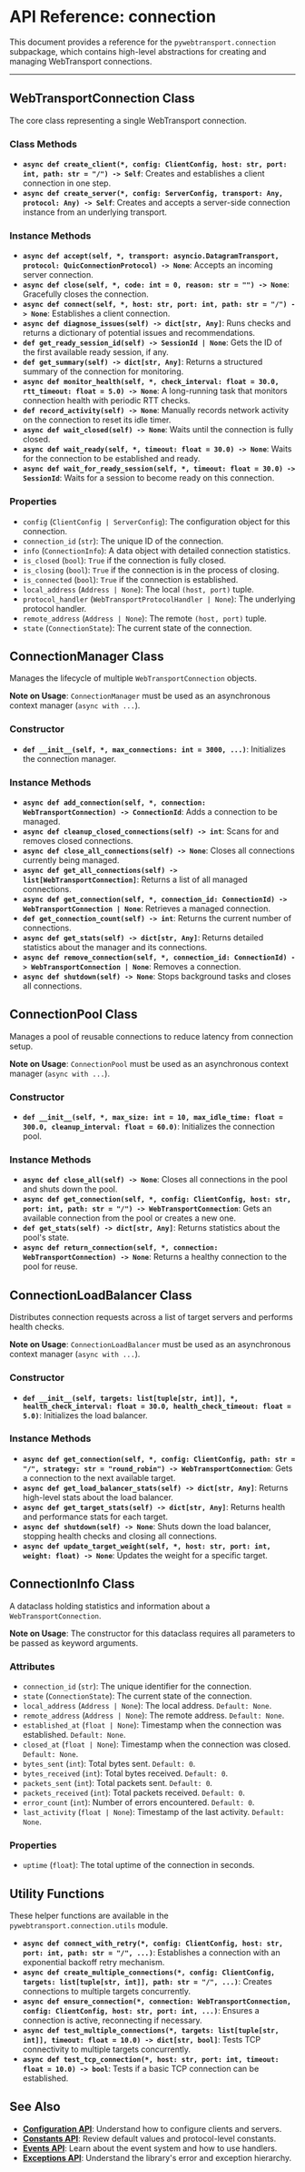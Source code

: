 # API Reference: connection

This document provides a reference for the `pywebtransport.connection` subpackage, which contains high-level abstractions for creating and managing WebTransport connections.

---

## WebTransportConnection Class

The core class representing a single WebTransport connection.

### Class Methods

- **`async def create_client(*, config: ClientConfig, host: str, port: int, path: str = "/") -> Self`**: Creates and establishes a client connection in one step.
- **`async def create_server(*, config: ServerConfig, transport: Any, protocol: Any) -> Self`**: Creates and accepts a server-side connection instance from an underlying transport.

### Instance Methods

- **`async def accept(self, *, transport: asyncio.DatagramTransport, protocol: QuicConnectionProtocol) -> None`**: Accepts an incoming server connection.
- **`async def close(self, *, code: int = 0, reason: str = "") -> None`**: Gracefully closes the connection.
- **`async def connect(self, *, host: str, port: int, path: str = "/") -> None`**: Establishes a client connection.
- **`async def diagnose_issues(self) -> dict[str, Any]`**: Runs checks and returns a dictionary of potential issues and recommendations.
- **`def get_ready_session_id(self) -> SessionId | None`**: Gets the ID of the first available ready session, if any.
- **`def get_summary(self) -> dict[str, Any]`**: Returns a structured summary of the connection for monitoring.
- **`async def monitor_health(self, *, check_interval: float = 30.0, rtt_timeout: float = 5.0) -> None`**: A long-running task that monitors connection health with periodic RTT checks.
- **`def record_activity(self) -> None`**: Manually records network activity on the connection to reset its idle timer.
- **`async def wait_closed(self) -> None`**: Waits until the connection is fully closed.
- **`async def wait_ready(self, *, timeout: float = 30.0) -> None`**: Waits for the connection to be established and ready.
- **`async def wait_for_ready_session(self, *, timeout: float = 30.0) -> SessionId`**: Waits for a session to become ready on this connection.

### Properties

- `config` (`ClientConfig | ServerConfig`): The configuration object for this connection.
- `connection_id` (`str`): The unique ID of the connection.
- `info` (`ConnectionInfo`): A data object with detailed connection statistics.
- `is_closed` (`bool`): `True` if the connection is fully closed.
- `is_closing` (`bool`): `True` if the connection is in the process of closing.
- `is_connected` (`bool`): `True` if the connection is established.
- `local_address` (`Address | None`): The local `(host, port)` tuple.
- `protocol_handler` (`WebTransportProtocolHandler | None`): The underlying protocol handler.
- `remote_address` (`Address | None`): The remote `(host, port)` tuple.
- `state` (`ConnectionState`): The current state of the connection.

## ConnectionManager Class

Manages the lifecycle of multiple `WebTransportConnection` objects.

**Note on Usage**: `ConnectionManager` must be used as an asynchronous context manager (`async with ...`).

### Constructor

- **`def __init__(self, *, max_connections: int = 3000, ...)`**: Initializes the connection manager.

### Instance Methods

- **`async def add_connection(self, *, connection: WebTransportConnection) -> ConnectionId`**: Adds a connection to be managed.
- **`async def cleanup_closed_connections(self) -> int`**: Scans for and removes closed connections.
- **`async def close_all_connections(self) -> None`**: Closes all connections currently being managed.
- **`async def get_all_connections(self) -> list[WebTransportConnection]`**: Returns a list of all managed connections.
- **`async def get_connection(self, *, connection_id: ConnectionId) -> WebTransportConnection | None`**: Retrieves a managed connection.
- **`def get_connection_count(self) -> int`**: Returns the current number of connections.
- **`async def get_stats(self) -> dict[str, Any]`**: Returns detailed statistics about the manager and its connections.
- **`async def remove_connection(self, *, connection_id: ConnectionId) -> WebTransportConnection | None`**: Removes a connection.
- **`async def shutdown(self) -> None`**: Stops background tasks and closes all connections.

## ConnectionPool Class

Manages a pool of reusable connections to reduce latency from connection setup.

**Note on Usage**: `ConnectionPool` must be used as an asynchronous context manager (`async with ...`).

### Constructor

- **`def __init__(self, *, max_size: int = 10, max_idle_time: float = 300.0, cleanup_interval: float = 60.0)`**: Initializes the connection pool.

### Instance Methods

- **`async def close_all(self) -> None`**: Closes all connections in the pool and shuts down the pool.
- **`async def get_connection(self, *, config: ClientConfig, host: str, port: int, path: str = "/") -> WebTransportConnection`**: Gets an available connection from the pool or creates a new one.
- **`def get_stats(self) -> dict[str, Any]`**: Returns statistics about the pool's state.
- **`async def return_connection(self, *, connection: WebTransportConnection) -> None`**: Returns a healthy connection to the pool for reuse.

## ConnectionLoadBalancer Class

Distributes connection requests across a list of target servers and performs health checks.

**Note on Usage**: `ConnectionLoadBalancer` must be used as an asynchronous context manager (`async with ...`).

### Constructor

- **`def __init__(self, targets: list[tuple[str, int]], *, health_check_interval: float = 30.0, health_check_timeout: float = 5.0)`**: Initializes the load balancer.

### Instance Methods

- **`async def get_connection(self, *, config: ClientConfig, path: str = "/", strategy: str = "round_robin") -> WebTransportConnection`**: Gets a connection to the next available target.
- **`async def get_load_balancer_stats(self) -> dict[str, Any]`**: Returns high-level stats about the load balancer.
- **`async def get_target_stats(self) -> dict[str, Any]`**: Returns health and performance stats for each target.
- **`async def shutdown(self) -> None`**: Shuts down the load balancer, stopping health checks and closing all connections.
- **`async def update_target_weight(self, *, host: str, port: int, weight: float) -> None`**: Updates the weight for a specific target.

## ConnectionInfo Class

A dataclass holding statistics and information about a `WebTransportConnection`.

**Note on Usage**: The constructor for this dataclass requires all parameters to be passed as keyword arguments.

### Attributes

- `connection_id` (`str`): The unique identifier for the connection.
- `state` (`ConnectionState`): The current state of the connection.
- `local_address` (`Address | None`): The local address. `Default: None`.
- `remote_address` (`Address | None`): The remote address. `Default: None`.
- `established_at` (`float | None`): Timestamp when the connection was established. `Default: None`.
- `closed_at` (`float | None`): Timestamp when the connection was closed. `Default: None`.
- `bytes_sent` (`int`): Total bytes sent. `Default: 0`.
- `bytes_received` (`int`): Total bytes received. `Default: 0`.
- `packets_sent` (`int`): Total packets sent. `Default: 0`.
- `packets_received` (`int`): Total packets received. `Default: 0`.
- `error_count` (`int`): Number of errors encountered. `Default: 0`.
- `last_activity` (`float | None`): Timestamp of the last activity. `Default: None`.

### Properties

- `uptime` (`float`): The total uptime of the connection in seconds.

## Utility Functions

These helper functions are available in the `pywebtransport.connection.utils` module.

- **`async def connect_with_retry(*, config: ClientConfig, host: str, port: int, path: str = "/", ...)`**: Establishes a connection with an exponential backoff retry mechanism.
- **`async def create_multiple_connections(*, config: ClientConfig, targets: list[tuple[str, int]], path: str = "/", ...)`**: Creates connections to multiple targets concurrently.
- **`async def ensure_connection(*, connection: WebTransportConnection, config: ClientConfig, host: str, port: int, ...)`**: Ensures a connection is active, reconnecting if necessary.
- **`async def test_multiple_connections(*, targets: list[tuple[str, int]], timeout: float = 10.0) -> dict[str, bool]`**: Tests TCP connectivity to multiple targets concurrently.
- **`async def test_tcp_connection(*, host: str, port: int, timeout: float = 10.0) -> bool`**: Tests if a basic TCP connection can be established.

## See Also

- **[Configuration API](config.md)**: Understand how to configure clients and servers.
- **[Constants API](constants.md)**: Review default values and protocol-level constants.
- **[Events API](events.md)**: Learn about the event system and how to use handlers.
- **[Exceptions API](exceptions.md)**: Understand the library's error and exception hierarchy.
